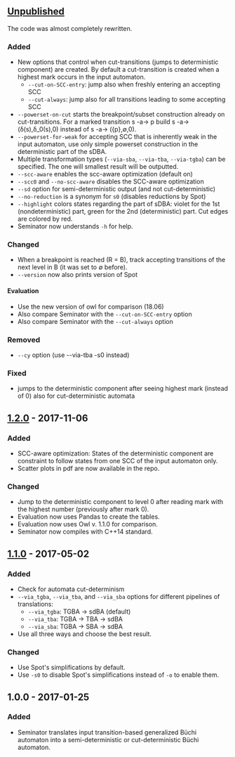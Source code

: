 ## [Unpublished]
The code was almost completely rewritten.
### Added
* New options that control when cut-transitions (jumps to deterministic component) are created. By default a cut-transition is created when a highest mark occurs in the input automaton.
  - `--cut-on-SCC-entry`: jump also when freshly entering an accepting SCC
  - `--cut-always`: jump also for all transitions leading to some accepting SCC
* `--powerset-on-cut` starts the breakpoint/subset construction already on cut-transitions. For a marked transition s -a-> p build s -a-> (δ(s),δ_0(s),0) instead of s -a-> ({p},∅,0).
* `--powerset-for-weak` for accepting SCC that is inherently weak in the input automaton, use only simple powerset construction in the deterministic part of the sDBA.
* Multiple transformation types (`--via-sba`, `--via-tba`, `--via-tgba`) can be specified. The one will smallest result will be outputted.
* `--scc-aware` enables the scc-aware optimization (default on)
* `--scc0` and `--no-scc-aware` disables the SCC-aware optimization
* `--sd` option for semi-deterministic output (and not cut-deterministic)
* `--no-reduction` is a synonym for `s0` (disables reductions by Spot)
* `--highlight` colors states regarding the part of sDBA: violet for the 1st (nondeterministic) part, green for the 2nd (deterministic) part. Cut edges are colored by red.
* Seminator now understands `-h` for help.

### Changed
* When a breakpoint is reached (R = B), track accepting transitions of the next level in B (it was set to ∅ before).
* `--version` now also prints version of Spot

#### Evaluation
* Use the new version of owl for comparison (18.06)
* Also compare Seminator with the `--cut-on-SCC-entry` option
* Also compare Seminator with the `--cut-always` option

### Removed
* `--cy` option (use --via-tba -s0 instead)

### Fixed
* jumps to the deterministic component after seeing highest mark (instead of 0) also for cut-deterministic automata

## [1.2.0] - 2017-11-06
### Added
* SCC-aware optimization: States of the deterministic component are constraint to follow states from one SCC of the input automaton only.
* Scatter plots in pdf are now available in the repo.

### Changed
* Jump to the deterministic component to level 0 after reading mark with the highest number (previously after mark 0).
* Evaluation now uses Pandas to create the tables.
* Evaluation now uses Owl v. 1.1.0 for comparison.
* Seminator now compiles with C++14 standard.

## [1.1.0] - 2017-05-02
### Added
* Check for automata cut-determinism
* `--via_tgba`, `--via_tba`, and `--via_sba` options for different pipelines of translations:
  - `--via_tgba`: TGBA -> sdBA (default)
  - `--via_tba`: TGBA -> TBA -> sdBA
  - `--via_sba`: TGBA -> SBA -> sdBA
* Use all three ways and choose the best result.
### Changed
* Use Spot's simplifications by default.
* Use `-s0` to disable Spot's simplifications instead of `-o` to enable them.

## 1.0.0 - 2017-01-25
### Added
* Seminator translates input transition-based generalized Büchi automaton into a semi-deterministic or cut-deterministic Büchi automaton.

[Unpublished]: https://github.com/mklokocka/seminator/compare/v1.2.0...HEAD
[1.2.0]: https://github.com/mklokocka/seminator/compare/v1.1.0...v1.2.0
[1.1.0]: https://github.com/mklokocka/seminator/compare/v1.0.0...v1.1.0
